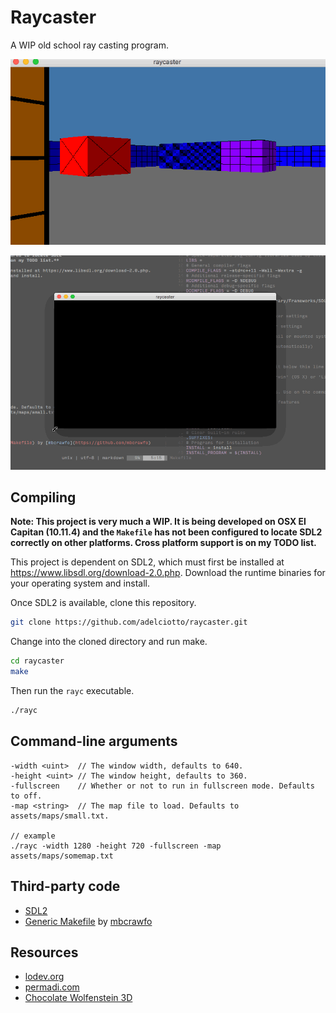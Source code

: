 # Raycaster

A WIP old school ray casting program.

![preview-gif](res/previews/rayc.gif)

![preview-resize](res/previews/rayc_resize.gif)

## Compiling

**Note: This project is very much a WIP. It is being developed on OSX El
Capitan (10.11.4) and the `Makefile` has not been configured to locate SDL2
correctly on other platforms. Cross platform support is on my TODO list.**

This project is dependent on SDL2, which must first be installed at https://www.libsdl.org/download-2.0.php. 
Download the runtime binaries for your operating system and install. 

Once SDL2 is available, clone this repository.

```sh
git clone https://github.com/adelciotto/raycaster.git
```

Change into the cloned directory and run make.

```sh
cd raycaster
make
```

Then run the `rayc` executable.

```sh
./rayc
```

## Command-line arguments

```
-width <uint>  // The window width, defaults to 640.
-height <uint> // The window height, defaults to 360.
-fullscreen    // Whether or not to run in fullscreen mode. Defaults to off.
-map <string>  // The map file to load. Defaults to assets/maps/small.txt.

// example
./rayc -width 1280 -height 720 -fullscreen -map assets/maps/somemap.txt
```

## Third-party code

- [SDL2](https://www.libsdl.org/download-2.0.php)
- [Generic Makefile](https://github.com/mbcrawfo/GenericMakefile) by [mbcrawfo](https://github.com/mbcrawfo)

## Resources

- [lodev.org](http://lodev.org/cgtutor/raycasting.html)
- [permadi.com](http://permadi.com/1996/05/ray-casting-tutorial-table-of-contents/)
- [Chocolate Wolfenstein 3D](https://github.com/fabiensanglard/Chocolate-Wolfenstein-3D)
